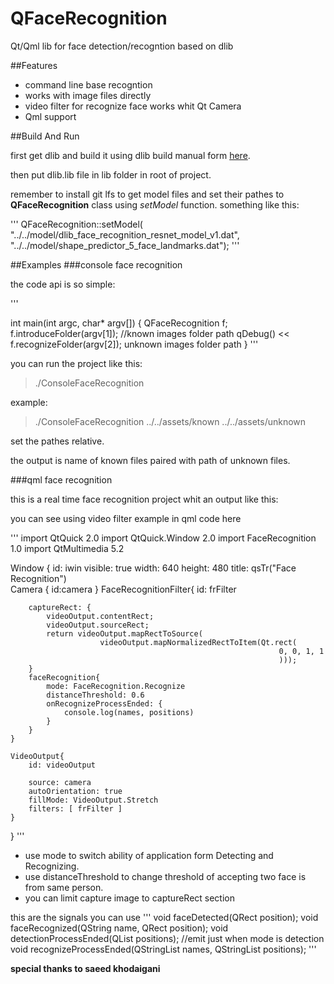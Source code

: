 # QFaceRecognition
Qt/Qml lib for face detection/recogntion based on dlib

##Features

* command line base recogntion
* works with image files directly
* video filter for recognize face works whit Qt Camera
* Qml support

##Build And Run

 first get dlib and build it using dlib build manual form [here](https://github.com/ageitgey/face_recognition).
 
 then put dlib.lib file in lib folder in root of project.
 
 remember to install git lfs to get model files and set their pathes to **QFaceRecognition** class using _setModel_ function. something like this:
 
 '''
     QFaceRecognition::setModel(
        "../../model/dlib_face_recognition_resnet_model_v1.dat",
        "../../model/shape_predictor_5_face_landmarks.dat");
'''
 
 ##Examples
 ###console face recognition
 
 the code api is so simple:
 
 '''
 
int
main(int argc, char* argv[]) {
     QFaceRecognition f;
    f.introduceFolder(argv[1]); //known images folder path
    qDebug() << f.recognizeFolder(argv[2]);  unknown images folder path
	}
'''
 
you can run the project like this:

> ./ConsoleFaceRecognition <known image folder> <unknown images folder>

example:

>./ConsoleFaceRecognition ../../assets/known ../../assets/unknown

set the pathes relative.

the output is name of known files paired with path of unknown files.

 ###qml face recognition
 
 this is a real time face recognition project whit an output like this:
 
 
 
 you can see using video filter example in qml code here
 
'''
import QtQuick 2.0
import QtQuick.Window 2.0
import FaceRecognition 1.0
import QtMultimedia 5.2

Window {
    id: iwin
    visible: true
    width: 640
    height: 480
    title: qsTr("Face Recognition")    
	Camera
    {
        id:camera
    }
    FaceRecognitionFilter{
        id: frFilter

        captureRect: {
            videoOutput.contentRect;
            videoOutput.sourceRect;
            return videoOutput.mapRectToSource(
                        videoOutput.mapNormalizedRectToItem(Qt.rect(
                                                                0, 0, 1, 1
                                                                )));
        }
        faceRecognition{
            mode: FaceRecognition.Recognize
            distanceThreshold: 0.6
            onRecognizeProcessEnded: {
                console.log(names, positions)
            }
        }
    }

    VideoOutput{
        id: videoOutput

        source: camera
        autoOrientation: true
        fillMode: VideoOutput.Stretch
        filters: [ frFilter ]
    }
 
}
'''
* use mode to switch ability of application form Detecting and Recognizing.
* use distanceThreshold to change threshold of accepting two face is from same person.
* you can limit capture image to captureRect section

this are the signals you can use
'''
    void faceDetected(QRect position);
    void faceRecognized(QString name, QRect position);
    void detectionProcessEnded(QList<QRect> positions); //emit just when mode is detection
    void recognizeProcessEnded(QStringList names, QStringList positions);
'''

**special thanks to saeed khodaigani**
 
 
 
 
 
 
